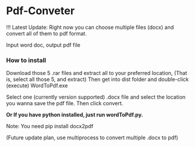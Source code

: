 # Pdf-Conveter



!!! Latest Update: Right now you can choose multiple files (docx) and convert all of them to pdf format.

Input word doc, output pdf file

### How to install
Download those 5 .rar files and extract all to your preferred location, (That is, select all those 5, and extract)
Then get into dist folder and double-click (execute) WordToPdf.exe

Select one (currently version supported) .docx file and select the location you wanna
save the pdf file. Then click convert.

**Or If you have python installed, just run wordToPdf.py.**

Note: You need pip install docx2pdf

(Future update plan, use multiprocess to convert multiple .docx to pdf)
